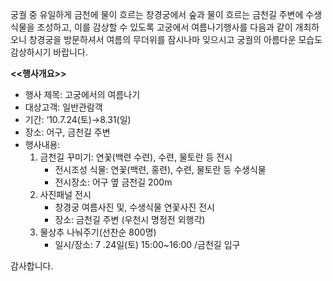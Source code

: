 궁궐 중 유일하게 금천에 물이 흐르는 창경궁에서 숲과 물이 흐르는 금천길 주변에 수생식물을 조성하고, 이를 감상할 수 있도록 고궁에서 여름나기행사를 다음과 같이 개최하오니 창경궁을 방문하셔서 여름의 무더위를 잠시나마 잊으시고 궁궐의 아름다운 모습도 감상하시기 바랍니다.

**<<행사개요>>**
- 행사 제목: 고궁에서의 여름나기
- 대상고객: 일반관람객
- 기간: ‘10.7.24(토)→8.31(일)
- 장소: 어구, 금천길 주변
- 행사내용:
  1. 금천길 꾸미기: 연꽃(백련 수련), 수련, 물토란 등 전시
     - 전시조성 식물: 연꽃(백련, 홍련), 수련, 물토란 등 수생식물
     - 전시장소: 어구 옆 금천길 200m
  2. 사진패널 전시
     - 창경궁 여름사진 및, 수생식물 연꽃사진 전시
     - 장소: 금천길 주변 (우천시 명정전 외행각)
  3. 물상추 나눠주기(선찬순 800명)
     - 일시/장소: 7 .24일(토) 15:00~16:00 /금천길 입구

감사합니다.